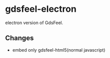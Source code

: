 # gdsfeel-electron

electron version of GdsFeel.

## Changes

- embed only gdsfeel-html5(normal javascript)
